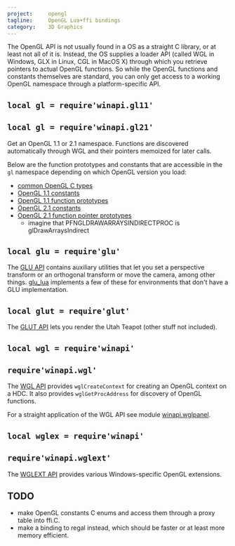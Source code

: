 ```yaml
---
project:     opengl
tagline:     OpenGL Lua+ffi bindings
category:    3D Graphics
---
```


The OpenGL API is not usually found in a OS as a straight C library, or at least not all of it is.
Instead, the OS supplies a loader API (called WGL in Windows, GLX in Linux, CGL in MacOS X) through
which you retrieve pointers to actual OpenGL functions. So while the OpenGL functions and constants
themselves are standard, you can only get access to a working OpenGL namespace through a
platform-specific API.

## `local gl = require'winapi.gl11'`
## `local gl = require'winapi.gl21'`

Get an OpenGL 1.1 or 2.1 namespace. Functions are discovered automatically through WGL and their
pointers memoized for later calls.

Below are the function prototypes and constants that are accessible in the `gl` namespace depending on
which OpenGL version you load:

  * [common OpenGL C types][gl_types]
  * [OpenGL 1.1 constants][gl_consts11]
  * [OpenGL 1.1 function prototypes][gl_funcs11]
  * [OpenGL 2.1 constants][gl_consts21]
  * [OpenGL 2.1 function pointer prototypes][gl_funcs21]
    * imagine that PFNGLDRAWARRAYSINDIRECTPROC is glDrawArraysIndirect

## `local glu = require'glu'`

The [GLU API](/opengl/glu_h.lua) contains auxiliary utilities that let you set a perspective transform
or an orthogonal transform or move the camera, among other things. [glu_lua] implements a few of these
for environments that don't have a GLU implementation.

## `local glut = require'glut'`

The [GLUT API][glut] lets you render the Utah Teapot (other stuff not included).

## `local wgl = require'winapi'`
## `require'winapi.wgl'`

The [WGL API][winapi.wgl] provides `wglCreateContext` for creating an OpenGL context on a HDC.
It also provides `wglGetProcAddress` for discovery of OpenGL functions.

For a straight application of the WGL API see module [winapi.wglpanel].

## `local wglex = require'winapi'`
## `require'winapi.wglext'`

The [WGLEXT API][winapi.wglext] provides various Windows-specific OpenGL extensions.

## TODO

  * make OpenGL constants C enums and access them through a proxy table into ffi.C.
  * make a binding to regal instead, which should be faster or at least more memory efficient.


[gl_types]:     https://github.com/capr/opengl/blob/master/gl_types.lua
[gl_consts11]:  https://github.com/capr/opengl/blob/master/gl_consts11.lua
[gl_funcs11]:   https://github.com/capr/opengl/blob/master/gl_funcs11.lua
[gl_consts21]:  https://github.com/capr/opengl/blob/master/gl_consts21.lua
[gl_funcs21]:   https://github.com/capr/opengl/blob/master/gl_funcs21.lua
[glut]:         https://github.com/capr/opengl/blob/master/glut.lua
[glu_lua]:      https://github.com/capr/opengl/blob/master/glu_lua.lua

[winapi.wgl]:       https://github.com/capr/winapi/blob/master/winapi/wgl.lua
[winapi.wglext]:    https://github.com/capr/winapi/blob/master/winapi/wglext.lua
[winapi.wglpanel]:  https://github.com/capr/winapi/blob/master/winapi/wglpanel.lua
